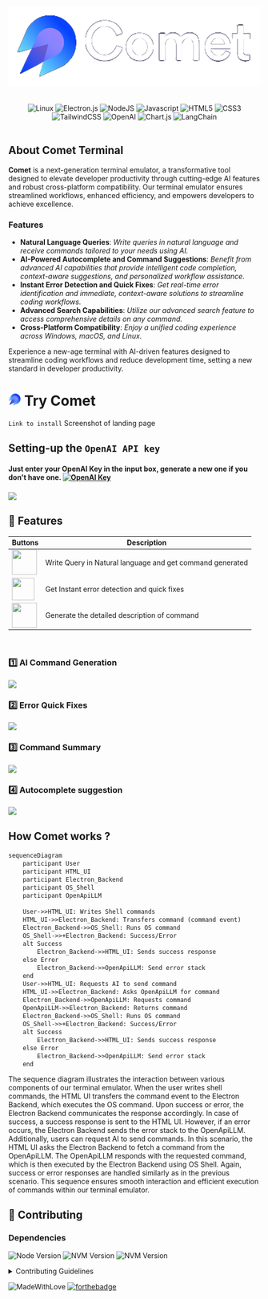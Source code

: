 <div align="center">
<a href="">
    <img alt="comet" src="assets/comet-logo.png" height=160 width=550>
</a>
</div>

<br/>
<div>
<div align="center">

![Linux](https://img.shields.io/badge/Linux-FCC624?style-plastic-green&logo=linux&logoColor=black)
![Electron.js](https://img.shields.io/badge/Electron-191970?style-plastic-green&logo=Electron&logoColor=white)
![NodeJS](https://img.shields.io/badge/node.js-6DA55F?style-plastic-green&logo=node.js&logoColor=white)
![Javascript](https://img.shields.io/badge/JavaScript-323330?style-plastic-green&logo=javascript&logoColor=F7DF1E)
![HTML5](https://img.shields.io/badge/html5-%23E34F26.svg?style-plastic-green&logo=html5&logoColor=white)
![CSS3](https://img.shields.io/badge/css3-%231572B6.svg?style-plastic-green&logo=css3&logoColor=white)
![TailwindCSS](https://img.shields.io/badge/Tailwind_CSS-38B2AC?style-plastic-green&logo=tailwind-css&logoColor=white)
![OpenAI](https://img.shields.io/badge/OpenAI-412991.svg?style-plastic-green&logo=OpenAI&logoColor=white)
![Chart.js](https://img.shields.io/badge/chart.js-F5788D.svg?style-plastic-green&logo=chart.js&logoColor=white)
![LangChain](https://img.shields.io/badge/langchain-purple)
<br/>
<br/>

<!-- ![ElectronJS](https://img.shields.io/badge/Electron-2B2E3A?style-plastic-green&logo=electron&logoColor=9FEAF9)
![Electron.js](https://img.shields.io/badge/Electron-47848F.svg?style-plastic-green&logo=Electron&logoColor=white) -->
<!--
![Javascript](https://img.shields.io/badge/JavaScript-F7DF1E.svg?style-plastic-green&logo=JavaScript&logoColor=black) -->

</div>

</div align="left" >

## About Comet Terminal

**Comet** is a next-generation terminal emulator, a transformative tool designed to elevate developer productivity through cutting-edge AI features and robust cross-platform compatibility. Our terminal emulator ensures streamlined workflows, enhanced efficiency, and empowers developers to achieve excellence.
</br>

### Features

- **Natural Language Queries**: _Write queries in natural language and receive commands tailored to your needs using AI._
- **AI-Powered Autocomplete and Command Suggestions**: _Benefit from advanced AI capabilities that provide intelligent code completion, context-aware suggestions, and personalized workflow assistance._
- **Instant Error Detection and Quick Fixes**: _Get real-time error identification and immediate, context-aware solutions to streamline coding workflows._
- **Advanced Search Capabilities**: _Utilize our advanced search feature to access comprehensive details on any command._
- **Cross-Platform Compatibility**: _Enjoy a unified coding experience across Windows, macOS, and Linux._

Experience a new-age terminal with AI-driven features designed to streamline coding workflows and reduce development time, setting a new standard in developer productivity.

<h1><img src="assets/comet-logo-short.png" alt="Comet Logo" width="25" height="25"> Try Comet</h1>

`Link to install`
Screenshot of landing page

## Setting-up the `OpenAI API key`

<h4>Just enter your OpenAI Key in the input box, generate a new one if you don't have one.        <a href="https://platform.openai.com/api-keys" alt="see here"><img src="https://img.shields.io/badge/API_key-create_new-green?style=plastic&logo=OpenAI&logoColor=white" alt="OpenAI Key"></a></h4>

<img align="center" width="400" src="https://github.com/vedanti-u/comet-terminal/blob/main/screenshots/comet-keypopup.png" />

## 🚀 Features

|  Buttons | Description |
| ------------- | ------------- |
| <img align="center" src="https://github.com/vedanti-u/comet-terminal/blob/main/assets/icon-ai.png" width="50" height="50"/>  | Write Query in Natural language and get command generated  |
| <img align="center" src="https://github.com/vedanti-u/comet-terminal/blob/main/assets/icon-search.png" width="45" height="45"/>   | Get Instant error detection and quick fixes |
| <img align="center" src="https://github.com/vedanti-u/comet-terminal/blob/main/assets/ai-summary-64px.png" width="50" height="50"/>  | Generate the detailed description of command  |
</br>

<h3> 1️⃣ AI Command Generation</h3>
<img align="center"  src="https://github.com/vedanti-u/comet-terminal/blob/readme-update/screenshots/comet-ai-command.png" />
<h3> 2️⃣ Error Quick Fixes</h3>
<img align="center"  src="https://github.com/vedanti-u/comet-terminal/blob/readme-update/screenshots/comet-ai-error.png" />
<h3> 3️⃣ Command Summary</h3>
<img align="center"  src="https://github.com/vedanti-u/comet-terminal/blob/readme-update/screenshots/comet-ai-summary-1.png" />
<h3> 4️⃣ Autocomplete suggestion</h3>
<img align="center"  src="https://github.com/vedanti-u/comet-terminal/blob/readme-update/screenshots/comet-autosuggestion.png" />

## How Comet works ?

```mermaid
sequenceDiagram
    participant User
    participant HTML_UI
    participant Electron_Backend
    participant OS_Shell
    participant OpenApiLLM

    User->>HTML_UI: Writes Shell commands
    HTML_UI->>Electron_Backend: Transfers command (command event)
    Electron_Backend->>OS_Shell: Runs OS command
    OS_Shell->>+Electron_Backend: Success/Error
    alt Success
        Electron_Backend->>HTML_UI: Sends success response
    else Error
        Electron_Backend->>OpenApiLLM: Send error stack
    end
    User->>HTML_UI: Requests AI to send command
    HTML_UI->>Electron_Backend: Asks OpenApiLLM for command
    Electron_Backend->>OpenApiLLM: Requests command
    OpenApiLLM->>Electron_Backend: Returns command
    Electron_Backend->>OS_Shell: Runs OS command
    OS_Shell->>+Electron_Backend: Success/Error
    alt Success
        Electron_Backend->>HTML_UI: Sends success response
    else Error
        Electron_Backend->>OpenApiLLM: Send error stack
    end

```

The sequence diagram illustrates the interaction between various components of our terminal emulator. When the user writes shell commands, the HTML UI transfers the command event to the Electron Backend, which executes the OS command. Upon success or error, the Electron Backend communicates the response accordingly. In case of success, a success response is sent to the HTML UI. However, if an error occurs, the Electron Backend sends the error stack to the OpenApiLLM. Additionally, users can request AI to send commands. In this scenario, the HTML UI asks the Electron Backend to fetch a command from the OpenApiLLM. The OpenApiLLM responds with the requested command, which is then executed by the Electron Backend using OS Shell. Again, success or error responses are handled similarly as in the previous scenario. This sequence ensures smooth interaction and efficient execution of commands within our terminal emulator.

## 🤝 Contributing

### Dependencies

![Node Version](https://img.shields.io/badge/node-v20.11.1-blue?style=For-the-badge) ![NVM Version](https://img.shields.io/badge/nvm-v0.39.1-green?style=For-the-badge) ![NVM Version](https://img.shields.io/badge/Electron-v^29.1.4-red?style-plastic&logo=Electron&logoColor=white&style=)

<details close>
  <summary>Contributing Guidelines</summary>

### Fork this repository

<img align="right" width="500" src="https://github.com/vedanti-u/readme-assets/blob/main/fork-the-repo.png" alt="fork this repository" />

Fork this repository by clicking on the fork button on the top of this page. This will create a copy of this repository in your account.
</br>

## Clone the repository

<img align="right" width="500" src="https://github.com/vedanti-u/readme-assets/blob/main/clone-button.png" />
<img align="right" width="500" src="https://github.com/vedanti-u/readme-assets/blob/main/copy-cloning-url.png" alt="fork this repository" />
Now clone the forked repository to your machine. Go to your GitHub account, open the forked repository, click on the code button and then click the _copy to clipboard_ icon, this is the COPIED_URL.

Open a terminal and run the following git command:

```git
git clone "COPIED_URL"
```

e.g : `git clone https://github.com/vedanti-u/db.ai.git`
</br>

---

### Install dependencies

```bash
npm install
```

---

### Create a branch

Change to the repository directory on your computer (if you are not already there):

```bash
$ cd comet-terminal
```

Now create a branch using the `git checkout` command:

```bash
$ git checkout -b new-branch-name
```

e.g : `git checkout -b feature/ai-autocomplete`

**Name your branch according to the feature you are working on :**

e.g : you want to work on creating autocomplete feature, name your branch like `feature/ai-autocomplete`

_(follow this naming convention i.e using "-" in between)_

### _Contribute to Code_

#### Create a `.env` File with format

### Create a pull request

  <details>
   <summary>How to create pull request</summary>
  </br>
  Once you have modified an existing file or added a new file to the project of your choice, you can stage it to your local repository, which we can do with the `git add` command. In our example, `filename.md`, we will type the following command.

<code>$ git add filename.md</code>

where filename is the file you have modified or created

If you are looking to add all the files you have modified in a particular directory, you can stage them all with the following command:
`git add .`

Or, alternatively, you can type `git add -all` for all new files to be staged.

<h3>Commiting the changes</h3>
<code>git commit -m "Added autocomplete feature"</code>

<h3>To PUSH your branch to your remote main</h3>
<code>$ git push --set-upstream origin your-branch-name</code>
</br>

e.g : `$ git push --set-upstream origin feature/ai-autocomplete`

<h4>Open Github</h4>
<img align="right" width="300" src="https://github.com/vedanti-u/readme-assets/blob/main/compare-and-pulll-request.png" alt="compare and pull request" />
click on compare & pull request
</br>
<img align="right" width="300" src="https://github.com/vedanti-u/readme-assets/blob/main/create-pull-request.png" alt="create pull request" />
write a description for your pull request specifing the changes you have made, title it and then, Click on create pull request

_your branch will be merged on code review_

  </details>
</details>

![MadeWithLove](http://ForTheBadge.com/images/badges/built-with-love.svg) [![forthebadge](https://forthebadge.com/images/badges/license-mit.svg)](https://forthebadge.com)
